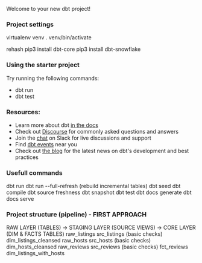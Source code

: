 Welcome to your new dbt project!

### Project settings
virtualenv venv
. venv/bin/activate

rehash
pip3 install dbt-core
pip3 install dbt-snowflake


### Using the starter project

Try running the following commands:
- dbt run
- dbt test


### Resources:
- Learn more about dbt [in the docs](https://docs.getdbt.com/docs/introduction)
- Check out [Discourse](https://discourse.getdbt.com/) for commonly asked questions and answers
- Join the [chat](https://community.getdbt.com/) on Slack for live discussions and support
- Find [dbt events](https://events.getdbt.com) near you
- Check out [the blog](https://blog.getdbt.com/) for the latest news on dbt's development and best practices

### Usefull commands
dbt run
dbt run --full-refresh (rebuild incremental tables)
dbt seed
dbt compile
dbt source freshness
dbt snapshot
dbt test
dbt docs generate
dbt docs serve

### Project structure (pipeline) - FIRST APPROACH

RAW LAYER (TABLES)    ->    STAGING LAYER (SOURCE VIEWS)    ->  CORE LAYER (DIM & FACTS TABLES)
raw_listings                src_listings (basic checks)         dim_listings_cleansed raw_hosts                   src_hosts (basic checks)            dim_hosts_cleansed
raw_reviews                 src_reviews (basic checks)          fct_reviews
                                                                dim_listings_with_hosts